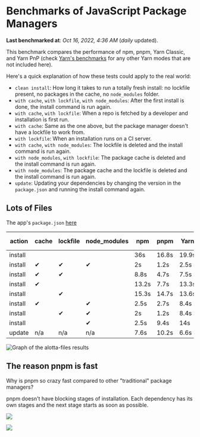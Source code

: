 # Benchmarks of JavaScript Package Managers

**Last benchmarked at**: _Oct 16, 2022, 4:36 AM_ (_daily_ updated).

This benchmark compares the performance of npm, pnpm, Yarn Classic, and Yarn PnP (check [Yarn's benchmarks](https://yarnpkg.com/benchmarks) for any other Yarn modes that are not included here).

Here's a quick explanation of how these tests could apply to the real world:

- `clean install`: How long it takes to run a totally fresh install: no lockfile present, no packages in the cache, no `node_modules` folder.
- `with cache`, `with lockfile`, `with node_modules`: After the first install is done, the install command is run again.
- `with cache`, `with lockfile`: When a repo is fetched by a developer and installation is first run.
- `with cache`: Same as the one above, but the package manager doesn't have a lockfile to work from.
- `with lockfile`: When an installation runs on a CI server.
- `with cache`, `with node_modules`: The lockfile is deleted and the install command is run again.
- `with node_modules`, `with lockfile`: The package cache is deleted and the install command is run again.
- `with node_modules`: The package cache and the lockfile is deleted and the install command is run again.
- `update`: Updating your dependencies by changing the version in the `package.json` and running the install command again.

## Lots of Files

The app's `package.json` [here](https://github.com/pnpm/pnpm.github.io/blob/main/benchmarks/fixtures/alotta-files/package.json)

| action  | cache | lockfile | node_modules| npm | pnpm | Yarn | Yarn PnP |
| ---     | ---   | ---      | ---         | --- | ---  | ---  | ---      |
| install |       |          |             | 36s | 16.8s | 19.9s | 40.1s |
| install | ✔     | ✔        | ✔           | 2s | 1.2s | 2.5s | n/a |
| install | ✔     | ✔        |             | 8.8s | 4.7s | 7.5s | 1.6s |
| install | ✔     |          |             | 13.2s | 7.7s | 13.3s | 7.4s |
| install |       | ✔        |             | 15.3s | 14.7s | 13.6s | 32.8s |
| install | ✔     |          | ✔           | 2.5s | 2.7s | 8.4s | n/a |
| install |       | ✔        | ✔           | 2s | 1.2s | 8.4s | n/a |
| install |       |          | ✔           | 2.5s | 9.4s | 14s | n/a |
| update  | n/a | n/a | n/a | 7.6s | 10.2s | 6.6s | 14.6s |

<img alt="Graph of the alotta-files results" src="/img/benchmarks/alotta-files.svg" />

## The reason pnpm is fast

Why is pnpm so crazy fast compared to other "traditional" package managers?

pnpm doesn't have blocking stages of installation. Each dependency has its own stages and the next stage starts as soon as possible.

![](/img/installation-stages-of-other-pms.png)

![](/img/installation-stages-of-pnpm.jpg)